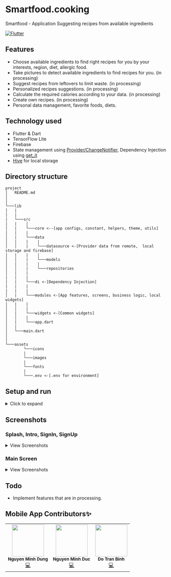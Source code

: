 # Smartfood.cooking

Smartfood - Application Suggesting recipes from available ingredients

[![Flutter](https://img.shields.io/badge/Made%20with-Flutter-blue.svg)](https://flutter.dev/)

## Features

- Choose available ingredients to find right recipes for you by your interests, region, diet, allergic food.
- Take pictures to detect available ingredients to find recipes for you. (in processing)
- Suggest recipes from leftovers to limit waste. (in processing)
- Personalized recipes suggestions. (in processing)
- Calculate the required calories according to your data. (in processing)
- Create own recipes. (in processing)
- Personal data management, favorite foods, diets.

## Technology used

- Flutter & Dart
- TensorFlow Lite
- Firebase
- State management using <a href="https://pub.dev/packages/provider">Provider/ChangeNotifier</a>, Dependency Injection using <a href="https://pub.dev/packages/get_it">get_it</a>
- <a href="https://pub.dev/packages/hive">Hive</a> for local storage

## Directory structure

```
project
│   README.md
│
│
└───lib
│   |
|   |
|   └───src
|   |    │  
│   |    └───core <--[app configs, constant, helpers, theme, utils]
|   |    |
│   |    └───data
│   |    |    |
│   │    |    └───datasource <-[Provider data from remote,  local storage and firebase]
│   |    |    |
│   │    |    └───models
│   |    |    |
│   │    |    └───repositories
│   |    |
|   |    |
│   |    └───di <-[Dependency Injection]
|   |    |
|   |    |
│   |    └───modules <-[App features, screens, business logic, local widgets]
│   |    |    
│   │    |   
│   |    └───widgets <-[Common widgets]   
│   │    |
│   |    └───app.dart
│   |
│   └───main.dart
│
│
└───assets
        └───icons
        |
        └───images
        |
        └───fonts
        |
        └───.env <-[.env for environment]
```

## Setup and run

<details>
    <summary>Click to expand</summary>
    <br>

- Download APK
  - [APK - arm64](https://drive.google.com/file/d/1r5BxLCoTn2JqQuEjAtoUxmZeSHIByEKa/view?usp=sharing)
- Setup and run
  - Flutter
    - Install [Flutter](https://flutter.dev/docs/get-started/install).
    - Using **`stable`** channel:
      ```bash
      ❯ flutter channel stable
      ❯ flutter upgrade
      ```
    - Flutter doctor:
      ```bash
      ❯ flutter doctor
      ```
    - Install all the packages by:
      ```bash
      ❯ flutter pub get
      ```
    - Create .env file `assets/.env` has following structure:
      ```bash
      BASE_URL=https://api.smartfood.cooking/api
      ```
    - Run app on real devices or emulator by:
      ```bash
      ❯ flutter run
      ```
      or debug mode in VSCode or some IDEs

</details>

## Screenshots


### Splash, Intro, SignIn, SignUp

<details>
    <summary>View Screenshots</summary>
    <br>

|                                                               |                             |                             |
| :-----------------------------------------------------------: | :-------------------------: | :-------------------------: |
|                         Splash Screen                         |           Intro1            |           Intro2            |
| <img src="screenshots/splash.gif" width="420" height="560" /> | ![](screenshots/intro1.png) | ![](screenshots/intro2.png) |
|                            Intro3                             |           Intro4            |                             |
|                  ![](screenshots/intro3.png)                  | ![](screenshots/intro4.png) |            ![]()            |
|                            Sign In                            |           Sign Up           |                             |
|                  ![](screenshots/signin.png)                  | ![](screenshots/signup.png) |            ![]()            |

</details>

### Main Screen

<details>
    <summary>View Screenshots</summary>
    <br>

|                                                         |                                        |                                               |
| :-----------------------------------------------------: | :------------------------------------: | :-------------------------------------------: |
|                       Home Screen                       |        Choose if you feel good         |   Choose if you feel bad to finding doctor    |
|             ![](screenshots/home_user.png)              |  ![](screenshots/if_choose_good.png)   |    ![](screenshots/if_choose_not_good.png)    |
|                      More Symptoms                      |      Result for choosing symptoms      |                 Choose Doctor                 |
|            ![](screenshots/more_symptom.png)            |      ![](screenshots/result.png)       | ![](screenshots/choose_doctor_by_symptom.png) |
|                         Search                          |              Chat Screen               |                   Chat Room                   |
|               ![](screenshots/search.png)               | ![](screenshots/chat_user_history.png) |        ![](screenshots/chat_room.png)         |
|              Chat With Typing Event Socket              |      Image Preview Before Sending      |               All Prescriptions               |
| ![](screenshots/chat_with_typing_event_socket_user.png) |    ![](screenshots/image_user.png)     |   ![](screenshots/prescription_member.png)    |
|                   Detail Prescription                   |     Detail Information Member role     |               Edit Information                |
|        ![](screenshots/detail_prescription.png)         |    ![](screenshots/detail_user.png)    |     ![](screenshots/edit_user_detial.png)     |
|                Detail Information Doctor                |         Change password dialog         |             Dialog choose avatar              |
|           ![](screenshots/detail_doctor.png)            |    ![](screenshots/change_pass.png)    | ![](screenshots/dialog_image_choose_edit.png) |
|                        More news                        |                WebView                 |                                               |
|             ![](screenshots/more_news.png)              |      ![](screenshots/webview.png)      |                     ![]()                     |

</details>




## Todo

- Implement features that are in processing.

## Mobile App Contributors✨

<!-- ALL-CONTRIBUTORS-LIST:START - Do not remove or modify this section -->
<!-- prettier-ignore-start -->
<!-- markdownlint-disable -->
<table>
  <tr>
    <td align="center"><img src="https://avatars.githubusercontent.com/u/63831488?v=4" width="100px;" alt=""/><br /><sub><b>Nguyen Minh Dung</b></sub></a><br /><a href="https://github.com/dscdut/smartfood.cooking/commits?author=dungngminh" title="Code">💻</a> <a href="https://github.com/dscdut/smartfood.cooking/commits?author=dungngminh" >
    <td align="center"><img src="https://avatars.githubusercontent.com/u/69248042?v=4" width="100px;" alt=""/><br /><sub><b>Nguyen Minh Duc</b></sub></a><br /><a href="https://github.com/dscdut/smartfood.cooking/commits?author=beobiebom" title="Code">💻</a> <a href="https://github.com/dscdut/smartfood.cooking/commits?author=beobiebom" >
    <td align="center"><img src="https://avatars.githubusercontent.com/u/68652319?v=4" width="100px;" alt=""/><br /><sub><b>Do Tran Binh</b></sub></a><br /><a href="https://github.com/dscdut/smartfood.cooking/commits?author=dtrbinh" title="Code">💻</a> <a href="https://github.com/dscdut/smartfood.cooking/commits?author=dtrbinh" >
  </tr>
  
</table>

<!-- markdownlint-restore -->
<!-- prettier-ignore-end -->

<!-- ALL-CONTRIBUTORS-LIST:END -->
